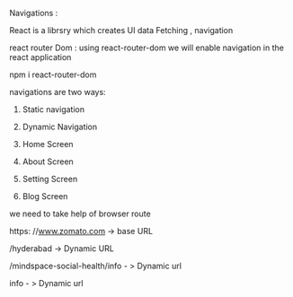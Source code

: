 Navigations : 

React is a librsry which creates UI
data Fetching , navigation

react router Dom : using react-router-dom we will enable navigation in the react application

npm i react-router-dom


navigations are two ways:

1. Static navigation
2. Dynamic Navigation

1. Home Screen
2. About Screen
3. Setting Screen
4. Blog Screen

we need to take help of browser route


<BrowserRouter>
<Routes>
<Routes path="/"  element = {}> </Routes>

<Routes path="/"  element = {}> </Routes>

<Routes path="/"  element = {}> </Routes>

<Routes path="/"  element = {}> </Routes>
</Routes>
</BrowserRouter>

https: //www.zomato.com -> base URL

/hyderabad -> Dynamic URL

/mindspace-social-health/info - > 
Dynamic url

info - > Dynamic url


